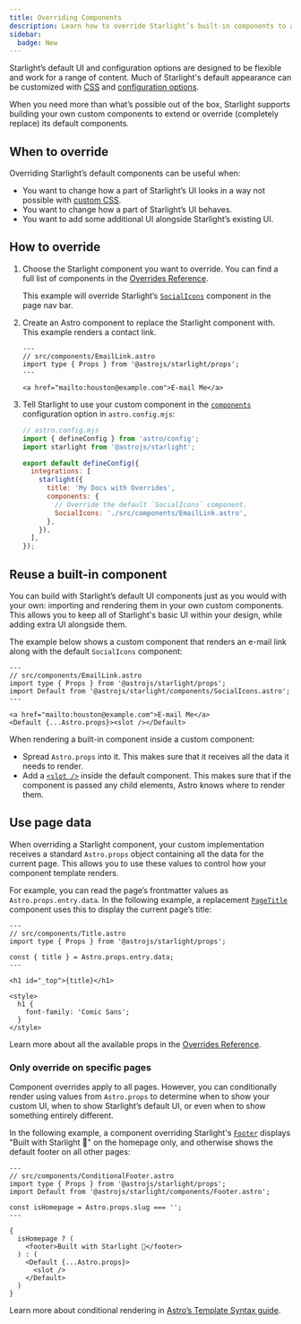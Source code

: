 ```yaml
---
title: Overriding Components
description: Learn how to override Starlight’s built-in components to add custom elements to your documentation site’s UI.
sidebar:
  badge: New
---
```


Starlight’s default UI and configuration options are designed to be flexible and work for a range of content. Much of Starlight's default appearance can be customized with [CSS](/guides/css-and-tailwind/) and [configuration options](/guides/customization/).

When you need more than what’s possible out of the box, Starlight supports building your own custom components to extend or override (completely replace) its default components.

## When to override

Overriding Starlight’s default components can be useful when:

- You want to change how a part of Starlight’s UI looks in a way not possible with [custom CSS](/guides/css-and-tailwind/).
- You want to change how a part of Starlight’s UI behaves.
- You want to add some additional UI alongside Starlight’s existing UI.

## How to override

1. Choose the Starlight component you want to override.
   You can find a full list of components in the [Overrides Reference](/reference/overrides/).

   This example will override Starlight’s [`SocialIcons`](/reference/overrides/#socialicons) component in the page nav bar.

2. Create an Astro component to replace the Starlight component with.
   This example renders a contact link.

   ```astro
   ---
   // src/components/EmailLink.astro
   import type { Props } from '@astrojs/starlight/props';
   ---

   <a href="mailto:houston@example.com">E-mail Me</a>
   ```

3. Tell Starlight to use your custom component in the [`components`](/reference/configuration/#components) configuration option in `astro.config.mjs`:

   ```js {9-12}
   // astro.config.mjs
   import { defineConfig } from 'astro/config';
   import starlight from '@astrojs/starlight';

   export default defineConfig({
     integrations: [
       starlight({
         title: 'My Docs with Overrides',
         components: {
           // Override the default `SocialIcons` component.
           SocialIcons: './src/components/EmailLink.astro',
         },
       }),
     ],
   });
   ```

## Reuse a built-in component

You can build with Starlight’s default UI components just as you would with your own: importing and rendering them in your own custom components. This allows you to keep all of Starlight's basic UI within your design, while adding extra UI alongside them.

The example below shows a custom component that renders an e-mail link along with the default `SocialIcons` component:

```astro {4,8}
---
// src/components/EmailLink.astro
import type { Props } from '@astrojs/starlight/props';
import Default from '@astrojs/starlight/components/SocialIcons.astro';
---

<a href="mailto:houston@example.com">E-mail Me</a>
<Default {...Astro.props}><slot /></Default>
```

When rendering a built-in component inside a custom component:

- Spread `Astro.props` into it. This makes sure that it receives all the data it needs to render.
- Add a [`<slot />`](https://docs.astro.build/en/core-concepts/astro-components/#slots) inside the default component. This makes sure that if the component is passed any child elements, Astro knows where to render them.

## Use page data

When overriding a Starlight component, your custom implementation receives a standard `Astro.props` object containing all the data for the current page.
This allows you to use these values to control how your component template renders.

For example, you can read the page’s frontmatter values as `Astro.props.entry.data`. In the following example, a replacement [`PageTitle`](/reference/overrides/#pagetitle) component uses this to display the current page’s title:

```astro {5} "{title}"
---
// src/components/Title.astro
import type { Props } from '@astrojs/starlight/props';

const { title } = Astro.props.entry.data;
---

<h1 id="_top">{title}</h1>

<style>
  h1 {
    font-family: 'Comic Sans';
  }
</style>
```

Learn more about all the available props in the [Overrides Reference](/reference/overrides/#component-props).

### Only override on specific pages

Component overrides apply to all pages. However, you can conditionally render using values from `Astro.props` to determine when to show your custom UI, when to show Starlight’s default UI, or even when to show something entirely different.

In the following example, a component overriding Starlight's [`Footer`](/reference/overrides/#footer-1) displays "Built with Starlight 🌟" on the homepage only, and otherwise shows the default footer on all other pages:

```astro
---
// src/components/ConditionalFooter.astro
import type { Props } from '@astrojs/starlight/props';
import Default from '@astrojs/starlight/components/Footer.astro';

const isHomepage = Astro.props.slug === '';
---

{
  isHomepage ? (
    <footer>Built with Starlight 🌟</footer>
  ) : (
    <Default {...Astro.props}>
      <slot />
    </Default>
  )
}
```

Learn more about conditional rendering in [Astro’s Template Syntax guide](https://docs.astro.build/en/core-concepts/astro-syntax/#dynamic-html).
